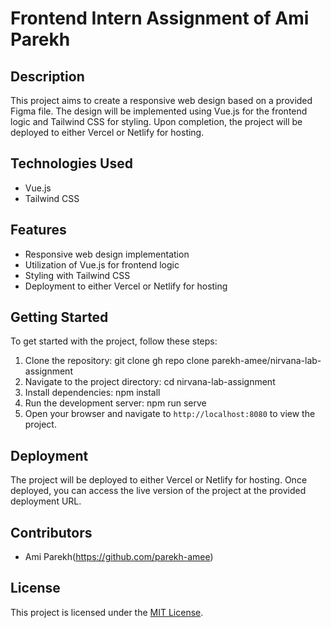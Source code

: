 # Frontend Intern Assignment of Ami Parekh

## Description

This project aims to create a responsive web design based on a provided Figma file. The design will be implemented using Vue.js for the frontend logic and Tailwind CSS for styling. Upon completion, the project will be deployed to either Vercel or Netlify for hosting.

## Technologies Used

- Vue.js
- Tailwind CSS

## Features

- Responsive web design implementation
- Utilization of Vue.js for frontend logic
- Styling with Tailwind CSS
- Deployment to either Vercel or Netlify for hosting

## Getting Started

To get started with the project, follow these steps:

1. Clone the repository:
   git clone gh repo clone parekh-amee/nirvana-lab-assignment
2. Navigate to the project directory:
   cd nirvana-lab-assignment
3. Install dependencies:
   npm install
4. Run the development server:
   npm run serve
5. Open your browser and navigate to `http://localhost:8080` to view the project.

## Deployment

The project will be deployed to either Vercel or Netlify for hosting. Once deployed, you can access the live version of the project at the provided deployment URL.

## Contributors

- Ami Parekh(https://github.com/parekh-amee)

## License

This project is licensed under the [MIT License](https://opensource.org/licenses/MIT).

